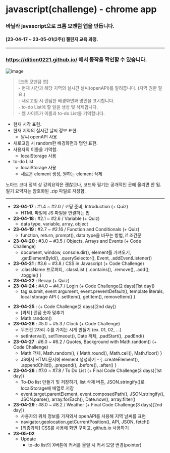 # javascript(challenge) - chrome app
### 바닐라 javascript으로 크롬 모멘텀 앱을 만듭니다.  
#### [23-04-17 ~ 23-05-01(2주)] 챌린지 교육 과정.  
  
---
  
### https://dition0221.github.io/ 에서 동작을 확인할 수 있습니다.  
![image](https://user-images.githubusercontent.com/129196812/235468660-47319847-88aa-4efc-a74c-8e50414061d1.png)
> [크롬 모멘텀 앱]  
    - 현재 시간과 해당 지역의 실시간 날씨(openAPI)를 알려줍니다. (지역 권한 필요.)  
    - 새로고침 시 랜덤한 배경화면과 명언을 표시합니다.  
    - to-do List에 할 일을 생성 및 삭제합니다.  
    - 웹 사이트가 이름과 to-do List를 기억합니다.
  
- 현재 시각 표현.
- 현재 지역의 실시간 날씨 정보 표현.
    - 날씨 openAPI 사용
- 새로고침 시 random한 배경화면과 명언 표현.
- 사용자의 이름을 기억함.
    - localStorage 사용
- to-do List
    - localStorage 사용
    - 새로운 element 생성, 원하는 element 삭제  
  
노마드 코더 정책 상 강의요약은 괜찮으나, 코드와 필기는 공개적인 곳에 올리면 안 됨.  
필기 요약지는 암호화된 .zip 파일로 저장함.

---

- **23-04-17** : #1.4 ~ #2.0 / 코딩 준비, Introduction (+ Quiz)
    - HTML 파일에 JS 파일을 연결하는 법
- **23-04-18** : #2.1 ~ #2.6 / Variable (+ Quiz)
    - data type, variable, array, object
- **23-04-19** : #2.7 ~ #2.16 / Function and Conditionals (+ Quiz)
    - function, return, prompt(), data type을 바꾸는 방법, if 조건문
- **23-04-20** : #3.0 ~ #3.5 / Objects, Arrays and Events (+ Code Challenge)
    - document, window, console.dir(), element를 가져오기, .getElementById(), .querySelector(), Event, .addEventListener()
- **23-04-21** : #3.6 ~ #3.8 / CSS in Javascript (+ Code Challenge)
    - .className 프로퍼티, .classList { .contains(), .remove(), .add(), .toggle() }
- **23-04-22** : Recap (+ Quiz)
- **23-04-24** : #4.0 ~ #4.7 / Login (+ Code Challenge(2 days)[1st day])
    - <form>tag submit, event argument, event.preventDefault(), template literals, local storage API { .setItem(), getItem(), removeItem() }
- **23-04-25** : (+ Code Challenge(2 days)[2nd day])
    - [과제] 랜덤 숫자 맞추기
    - Math.random()
- **23-04-26** : #5.0 ~ #5.3 / Clock (+ Code Challenge)
    - 무조건 2자리 수를 가지는 시계 만들기 (ex. 01, 02, ...)
    - setInterval(), setTimeout(), Date 객체, .padStart(), .padEnd()
- **23-04-27** : #6.0 ~ #6.2 / Quotes, Background with Math.random() (+ Code Challenge)
    - Math 객체, Math.random(), { Math.round(), Math.ceil(), Math.floor() }
    - JS에서 HTML문서에 element 생성하기 - { .createElement(), .appendChild(), .prepend(), .before(), .after() }
- **23-04-28** : #7.0 ~ #7.8 / To Do List (+ Final Code Challenge(3 days)[1st day])
    - To-Do list 만들기 및 저장하기, list 삭제 버튼, JSON.stringify()로 localStorage에 배열로 저장
    - event.target.parentElement, event.composedPath(), JSON.stringify(), JSON.parse(), array.forEach(), Date.now(), array.filter()
- **23-04-29** : #8.0 ~ #8.2 / Weather (+ Final Code Challenge(3 days)[2nd day])
    - 사용자의 위치 정보를 가져와서 openAPI를 사용해 지역 날씨를 표현
    - navigator.geolocation.getCurrentPosition(), API, JSON, fetch()
    - [최종과제] CSS를 사용해 화면 꾸미고, github.io 사용하기
- **23-05-02**
    - Update
        - to-do list의 X버튼에 커서를 올릴 시 커서 모양 변경(pointer)